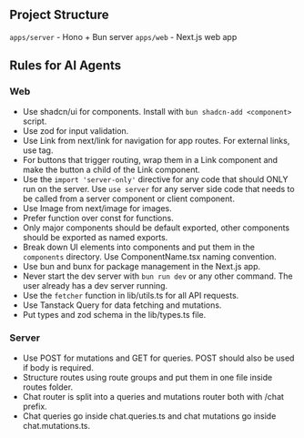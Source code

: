 ## Project Structure

`apps/server` - Hono + Bun server
`apps/web` - Next.js web app

## Rules for AI Agents

### Web

- Use shadcn/ui for components. Install with `bun shadcn-add <component>` script.
- Use zod for input validation.
- Use Link from next/link for navigation for app routes. For external links, use <a> tag.
- For buttons that trigger routing, wrap them in a Link component and make the button a child of the Link component.
- Use the `import 'server-only'` directive for any code that should ONLY run on the server. Use `use server` for any server side code that needs to be called from a server component or client component.
- Use Image from next/image for images.
- Prefer function over const for functions.
- Only major components should be default exported, other components should be exported as named exports.
- Break down UI elements into components and put them in the `components` directory. Use ComponentName.tsx naming convention.
- Use bun and bunx for package management in the Next.js app.
- Never start the dev server with `bun run dev` or any other command. The user already has a dev server running.
- Use the `fetcher` function in lib/utils.ts for all API requests.
- Use Tanstack Query for data fetching and mutations.
- Put types and zod schema in the lib/types.ts file.

### Server

- Use POST for mutations and GET for queries. POST should also be used if body is required.
- Structure routes using route groups and put them in one file inside routes folder.
- Chat router is split into a queries and mutations router both with /chat prefix.
- Chat queries go inside chat.queries.ts and chat mutations go inside chat.mutations.ts.
